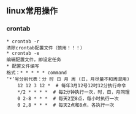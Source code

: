 ## linux常用操作
### crontab
	* crontab -r
	清除crontab配置文件（慎用！！！）
	* crontab -e
	编辑配置文件，即设定任务
	* 配置文件编写
	格式：* * * * * command
	‘*’号分别代表：分 时 日 月 周 (日，月尽量不和周混用)
		12 12 3 12 *  # 每年3月12号12时12分执行命令
		*/2 * * * *  # 每2分钟执行一次，时，日，月同理
		0 2-8 * * *  # 每天2至8点，每小时执行一次
		0 2,8 * * *  # 每天2点和8点，各执行一次


​	
